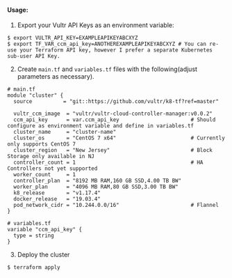 #### Usage:
1. Export your Vultr API Keys as an environment variable:
```
$ export VULTR_API_KEY=EXAMPLEAPIKEYABCXYZ
$ export TF_VAR_ccm_api_key=ANOTHEREXAMPLEAPIKEYABCXYZ # You can re-use your Terraform API key, however I prefer a separate Kubernetes sub-user API Key.
```
2. Create `main.tf` and `variables.tf` files with the following(adjust parameters as necessary). 
```
# main.tf
module "cluster" {
  source          = "git::https://github.com/vultr/k8-tf?ref=master"

  vultr_ccm_image  = "vultr/vultr-cloud-controller-manager:v0.0.2"
  ccm_api_key      = var.ccm_api_key                       # Should configure as environment variable and define in variables.tf
  cluster_name     = "cluster-name"
  cluster_os       = "CentOS 7 x64"                        # Currently only supports CentOS 7
  cluster_region   = "New Jersey"                          # Block Storage only available in NJ
  controller_count = 1                                     # HA Controllers not yet supported
  worker_count     = 1
  controller_plan  = "8192 MB RAM,160 GB SSD,4.00 TB BW"
  worker_plan      = "4096 MB RAM,80 GB SSD,3.00 TB BW"
  k8_release       = "v1.17.4"
  docker_release   = "19.03.4"
  pod_network_cidr = "10.244.0.0/16"                       # Flannel 
}

# variables.tf
variable "ccm_api_key" {
  type = string
}
```
3. Deploy the cluster
```
$ terraform apply
```


                
